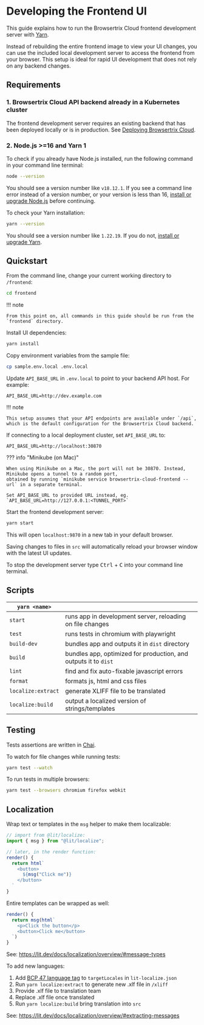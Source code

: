 # Developing the Frontend UI

This guide explains how to run the Browsertrix Cloud frontend development server with [Yarn](https://classic.yarnpkg.com).

Instead of rebuilding the entire frontend image to view your UI changes, you can use the included local development server to access the frontend from your browser. This setup is ideal for rapid UI development that does not rely on any backend changes.

## Requirements

### 1. Browsertrix Cloud API backend already in a Kubernetes cluster

The frontend development server requires an existing backend that has been deployed locally or is in production. See [Deploying Browsertrix Cloud](https://docs.browsertrix.cloud/deploy/).

### 2. Node.js >=16 and Yarn 1

To check if you already have Node.js installed, run the following command in your command line terminal:

```sh
node --version
```

You should see a version number like `v18.12.1`. If you see a command line error instead of a version number, or your version is less than 16, [install or upgrade Node.js](https://nodejs.org) before continuing.

To check your Yarn installation:

```sh
yarn --version
```

You should see a version number like `1.22.19`. If you do not, [install or upgrade Yarn](https://classic.yarnpkg.com/en/docs/install).

## Quickstart

From the command line, change your current working directory to `/frontend`:

```sh
cd frontend
```

!!! note

    From this point on, all commands in this guide should be run from the `frontend` directory.

Install UI dependencies:

```sh
yarn install
```

Copy environment variables from the sample file:

```sh
cp sample.env.local .env.local
```

Update `API_BASE_URL` in `.env.local` to point to your backend API host. For example:

```
API_BASE_URL=http://dev.example.com
```

!!! note

    This setup assumes that your API endpoints are available under `/api`, which is the default configuration for the Browsertrix Cloud backend.

If connecting to a local deployment cluster, set `API_BASE_URL` to:

```
API_BASE_URL=http://localhost:30870
```

??? info "Minikube (on Mac)"

    When using Minikube on a Mac, the port will not be 30870. Instead, Minikube opens a tunnel to a random port,
    obtained by running `minikube service browsertrix-cloud-frontend --url` in a separate terminal.

    Set API_BASE_URL to provided URL instead, eg. `API_BASE_URL=http://127.0.0.1:<TUNNEL_PORT>`

Start the frontend development server:

```sh
yarn start
```

This will open `localhost:9870` in a new tab in your default browser.

Saving changes to files in `src` will automatically reload your browser window with the latest UI updates.

To stop the development server type <kbd>Ctrl</kbd> + <kbd>C</kbd> into your command line terminal.

## Scripts

| `yarn <name>`      |                                                                 |
| ------------------ | --------------------------------------------------------------- |
| `start`            | runs app in development server, reloading on file changes       |
| `test`             | runs tests in chromium with playwright                          |
| `build-dev`        | bundles app and outputs it in `dist` directory                  |
| `build`            | bundles app, optimized for production, and outputs it to `dist` |
| `lint`             | find and fix auto-fixable javascript errors                     |
| `format`           | formats js, html and css files                                  |
| `localize:extract` | generate XLIFF file to be translated                            |
| `localize:build`   | output a localized version of strings/templates                 |

## Testing

Tests assertions are written in [Chai](https://www.chaijs.com/api/bdd/).

To watch for file changes while running tests:

```sh
yarn test --watch
```

To run tests in multiple browsers:

```sh
yarn test --browsers chromium firefox webkit
```

## Localization

Wrap text or templates in the `msg` helper to make them localizable:

```js
// import from @lit/localize:
import { msg } from "@lit/localize";

// later, in the render function:
render() {
  return html`
    <button>
      ${msg("Click me")}
    </button>
  `
}
```

Entire templates can be wrapped as well:

```js
render() {
  return msg(html`
    <p>Click the button</p>
    <button>Click me</button>
  `)
}
```

See: <https://lit.dev/docs/localization/overview/#message-types>

To add new languages:

1. Add [BCP 47 language tag](https://www.w3.org/International/articles/language-tags/index.en) to `targetLocales` in `lit-localize.json`
2. Run `yarn localize:extract` to generate new .xlf file in `/xliff`
3. Provide .xlf file to translation team
4. Replace .xlf file once translated
5. Run `yarn localize:build` bring translation into `src`

See: <https://lit.dev/docs/localization/overview/#extracting-messages>
